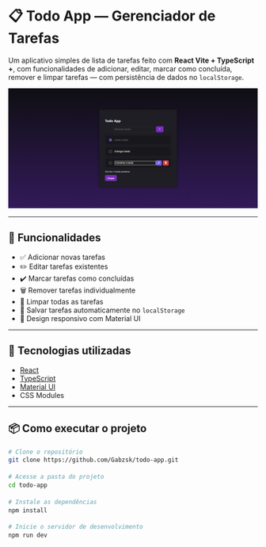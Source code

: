 # 📋 Todo App — Gerenciador de Tarefas

Um aplicativo simples de lista de tarefas feito com **React Vite + TypeScript +**, com funcionalidades de adicionar, editar, marcar como concluída, remover e limpar tarefas — com persistência de dados no `localStorage`.

![Todo App Demo](./public/Todoappdemo_screenshot.png)

---

## 🚀 Funcionalidades

- ✅ Adicionar novas tarefas
- ✏️ Editar tarefas existentes
- ✔️ Marcar tarefas como concluídas
- 🗑️ Remover tarefas individualmente
- 🧹 Limpar todas as tarefas
- 💾 Salvar tarefas automaticamente no `localStorage`
- 🎨 Design responsivo com Material UI

---

## 🧱 Tecnologias utilizadas

- [React](https://react.dev/)
- [TypeScript](https://www.typescriptlang.org/)
- [Material UI](https://mui.com/)
- CSS Modules

---

## 📦 Como executar o projeto

```bash
# Clone o repositório
git clone https://github.com/Gabzsk/todo-app.git

# Acesse a pasta do projeto
cd todo-app

# Instale as dependências
npm install

# Inicie o servidor de desenvolvimento
npm run dev
```
